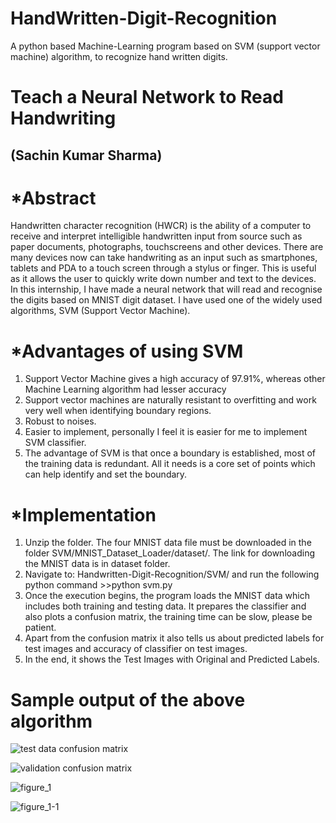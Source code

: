 # HandWritten-Digit-Recognition
A python based Machine-Learning program based on SVM (support vector machine) algorithm, to recognize hand written digits.


# Teach a Neural Network to Read Handwriting
   ## (Sachin Kumar Sharma)

# *Abstract
Handwritten character recognition (HWCR) is the ability of a computer to receive and interpret intelligible handwritten input from source such as paper documents, photographs, touchscreens and other devices. There are many devices now can take handwriting as an input such as smartphones, tablets and PDA to a touch screen through a stylus or finger. This is useful as it allows the user to quickly write down number and text to the devices.
In this internship, I have made a neural network that will read and recognise the digits based on MNIST digit dataset. I have used one of the widely used algorithms, SVM (Support Vector Machine).

# *Advantages of using SVM
  1.	Support Vector Machine gives a high accuracy of 97.91%, whereas other Machine Learning algorithm had lesser accuracy
  2.	Support vector machines are naturally resistant to overfitting and work very well when identifying boundary regions.
  3.	Robust to noises.
  4.	Easier to implement, personally I feel it is easier for me to implement SVM classifier.
  5.	The advantage of SVM is that once a boundary is established, most of the training data is redundant. All it needs is a core set of         points which can help identify and set the boundary.

# *Implementation
1.	Unzip the folder. The four MNIST data file must be downloaded in the folder SVM/MNIST_Dataset_Loader/dataset/.
   The link for downloading the MNIST data is in dataset folder.
2.	Navigate to: Handwritten-Digit-Recognition/SVM/ and run the following python command >>python svm.py
3.	Once the execution begins, the program loads the MNIST data which includes both training and testing data. It prepares the                 classifier and also plots a confusion matrix, the training time can be slow, please be patient.
4.	Apart from the confusion matrix it also tells us about predicted labels for test images and accuracy of classifier on test images.
5.	In the end, it shows the Test Images with Original and Predicted Labels.


# Sample output of the above algorithm
![test data confusion matrix](https://user-images.githubusercontent.com/32461371/43508324-3a82c5de-958d-11e8-9363-100a4f7dc3a0.png)

![validation confusion matrix](https://user-images.githubusercontent.com/32461371/43508600-04a262c0-958e-11e8-8e01-8347443161c1.png)

![figure_1](https://user-images.githubusercontent.com/32461371/43508613-0dbfc4ec-958e-11e8-94a2-9f23b6b3147d.png)

![figure_1-1](https://user-images.githubusercontent.com/32461371/43508642-1d838e2c-958e-11e8-90f1-5d79fae2f829.png)
